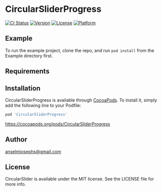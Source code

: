 # CircularSliderProgress

[![CI Status](https://img.shields.io/travis/anselmjosephs@gmail.com/CircularSlider.svg?style=flat)](https://travis-ci.org/anselmjosephs@gmail.com/CircularSlider)
[![Version](https://img.shields.io/cocoapods/v/CircularSlider.svg?style=flat)](https://cocoapods.org/pods/CircularSlider)
[![License](https://img.shields.io/cocoapods/l/CircularSlider.svg?style=flat)](https://cocoapods.org/pods/CircularSlider)
[![Platform](https://img.shields.io/cocoapods/p/CircularSlider.svg?style=flat)](https://cocoapods.org/pods/CircularSlider)

## Example

To run the example project, clone the repo, and run `pod install` from the Example directory first.

## Requirements

## Installation

CircularSliderProgress is available through [CocoaPods](https://cocoapods.org). To install
it, simply add the following line to your Podfile:

```ruby
pod 'CircularSliderProgress'
```
https://cocoapods.org/pods/CircularSliderProgress

## Author

anselmjosephs@gmail.com

## License

CircularSlider is available under the MIT license. See the LICENSE file for more info.
